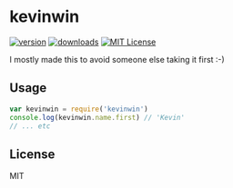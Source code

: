 # kevinwin

[![version](https://img.shields.io/npm/v/kevinwin.svg?style=flat-square)](http://npm.im/kevinwin)
[![downloads](https://img.shields.io/npm/dm/kevinwin.svg?style=flat-square)](http://npm-stat.com/charts.html?package=kevinwin&from=2016-05-08)
[![MIT License](https://img.shields.io/npm/l/kevinwin.svg?style=flat-square)](http://opensource.org/licenses/MIT)

I mostly made this to avoid someone else taking it first :-)

## Usage

```javascript
var kevinwin = require('kevinwin')
console.log(kevinwin.name.first) // 'Kevin'
// ... etc
```

## License

MIT
